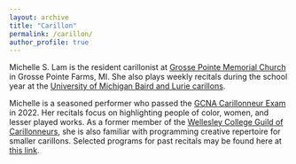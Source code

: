 ```yaml
---
layout: archive
title: "Carillon"
permalink: /carillon/
author_profile: true
---
```


Michelle S. Lam is the resident carillonist at [Grosse Pointe Memorial Church](https://gpmchurch.org/) in Grosse Pointe Farms, MI. She also plays weekly recitals during the school year at the [University of Michigan Baird and Lurie carillons](https://smtd.umich.edu/departments/organ/carillons/). 

Michelle is a seasoned performer who passed the [GCNA Carillonneur Exam](https://www.gcna.org/exam-carillonneur) in 2022. Her recitals focus on highlighting people of color, women, and lesser played works. As a former member of the [Wellesley College Guild of Carillonneurs](https://www.wellesley.edu/music/performanceprogram/ensembles/carillon), she is also familiar with programming creative repertoire for smaller carillons. Selected programs for past recitals may be found here at [this link](https://docs.google.com/document/d/1VSxvieegdD3npsZ2BTkkm76Bs7WeZQ2iVvbxXk0KJlg/edit?usp=sharing). 
